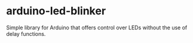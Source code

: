 # arduino-led-blinker
Simple library for Arduino that offers control over LEDs without the use of delay functions.
